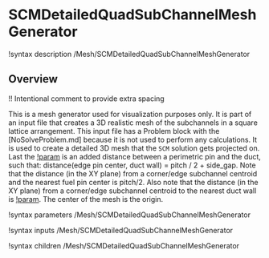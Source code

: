 # SCMDetailedQuadSubChannelMeshGenerator

!syntax description /Mesh/SCMDetailedQuadSubChannelMeshGenerator

## Overview

!! Intentional comment to provide extra spacing

This is a mesh generator used for visualization purposes only. It is part of an input file that creates a 3D realistic mesh of the subchannels in a square lattice arrangement. This input file has a Problem block with the [NoSolveProblem.md] because it is not used to perform any calculations. It is used to create a detailed 3D mesh that the `SCM` solution gets projected on. Last the [!param](/Mesh/SCMDetailedQuadSubChannelMeshGenerator/side_gap) is an added distance between a perimetric pin and the duct, such that: distance(edge pin center, duct wall) = pitch / 2 + side_gap. Note that the distance (in the XY plane) from a corner/edge subchannel centroid and the nearest fuel pin center is pitch/2. Also note that the distance (in the XY plane) from a corner/edge subchannel centroid to the nearest duct wall is [!param](/Mesh/SCMDetailedQuadSubChannelMeshGenerator/side_gap). The center of the mesh is the origin.

!syntax parameters /Mesh/SCMDetailedQuadSubChannelMeshGenerator

!syntax inputs /Mesh/SCMDetailedQuadSubChannelMeshGenerator

!syntax children /Mesh/SCMDetailedQuadSubChannelMeshGenerator
